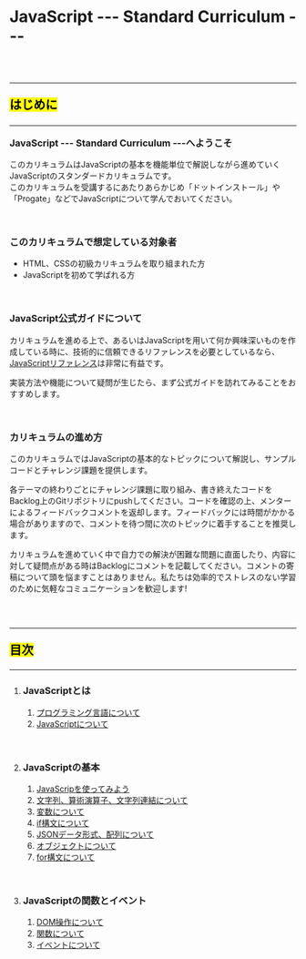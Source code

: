 <h1>JavaScript --- Standard Curriculum ---</h1>

<p>&nbsp;</p>

<h2><hr><mark>はじめに</mark></hr></h2>

<h3><hr>JavaScript --- Standard Curriculum ---へようこそ</hr></h3>

<p>このカリキュラムはJavaScriptの基本を機能単位で解説しながら進めていくJavaScriptのスタンダードカリキュラムです。</br>
このカリキュラムを受講するにあたりあらかじめ「ドットインストール」や「Progate」などでJavaScriptについて学んでおいてください。
</p>

<p>&nbsp;</p>

<h3>このカリキュラムで想定している対象者</h3>

<ul>
  <li>HTML、CSSの初級カリキュラムを取り組まれた方</li>
  <li>JavaScriptを初めて学ばれる方</li>
</ul>

<p>&nbsp;</p>

<h3>JavaScript公式ガイドについて</h3>

<p>カリキュラムを進める上で、あるいはJavaScriptを用いて何か興味深いものを作成している時に、技術的に信頼できるリファレンスを必要としているなら、<a href="https://developer.mozilla.org/ja/docs/Web/JavaScript/Guide">JavaScriptリファレンス</a>は非常に有益です。

</br>

実装方法や機能について疑問が生じたら、まず公式ガイドを訪れてみることをおすすめします。</p>

<p>&nbsp;</p>

<h3>カリキュラムの進め方</h3>

<p>このカリキュラムではJavaScriptの基本的なトピックについて解説し、サンプルコードとチャレンジ課題を提供します。</p>

<p>各テーマの終わりごとにチャレンジ課題に取り組み、書き終えたコードをBacklog上のGitリポジトリにpushしてください。コードを確認の上、メンターによるフィードバックコメントを返却します。フィードバックには時間がかかる場合がありますので、コメントを待つ間に次のトピックに着手することを推奨します。</P>

<p>カリキュラムを進めていく中で自力での解決が困難な問題に直面したり、内容に対して疑問点がある時はBacklogにコメントを記載してください。コメントの寄稿について頭を悩ますことはありません。私たちは効率的でストレスのない学習のために気軽なコミュニケーションを歓迎します!</p>

<p>&nbsp;</p>

<h2><hr><mark>目次</mark><hr></h2>

<ol>
  <li><h3>JavaScriptとは</h3>
    <ol>
      <a href="#"><li>プログラミング言語について</li></a>
      <a href="#"><li>JavaScriptについて</li></a>
    </ol>
  </li>
  <p>&nbsp;</p>
  <li><h3>JavaScriptの基本</h3>
    <ol>
      <a href="#"><li>JavaScripを使ってみよう</li></a>
      <a href="#"><li>文字列、算術演算子、文字列連結について</li></a>
      <a href="#"><li>変数について</li></a>
      <a href="#"><li>if構文について</li></a>
      <a href="#"><li>JSONデータ形式、配列について</li></a>
      <a href="#"><li>オブジェクトについて</li></a>
      <a href="#"><li>for構文について</li></a>
    </ol>
  </li>
  <p>&nbsp;</p>
  <li><h3>JavaScriptの関数とイベント</h3>
    <ol>
      <a href="#"><li>DOM操作について</li></a>
      <a href="#"><li>関数について</li></a>
      <a href="#"><li>イベントについて</li></a>
    </ol>
  </li>
</ol>

<p>&nbsp;</p>
